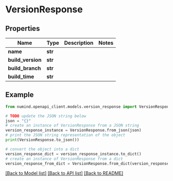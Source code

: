# VersionResponse


## Properties

Name | Type | Description | Notes
------------ | ------------- | ------------- | -------------
**name** | **str** |  | 
**build_version** | **str** |  | 
**build_branch** | **str** |  | 
**build_time** | **str** |  | 

## Example

```python
from numind.openapi_client.models.version_response import VersionResponse

# TODO update the JSON string below
json = "{}"
# create an instance of VersionResponse from a JSON string
version_response_instance = VersionResponse.from_json(json)
# print the JSON string representation of the object
print(VersionResponse.to_json())

# convert the object into a dict
version_response_dict = version_response_instance.to_dict()
# create an instance of VersionResponse from a dict
version_response_from_dict = VersionResponse.from_dict(version_response_dict)
```
[[Back to Model list]](../README.md#documentation-for-models) [[Back to API list]](../README.md#documentation-for-api-endpoints) [[Back to README]](../README.md)


